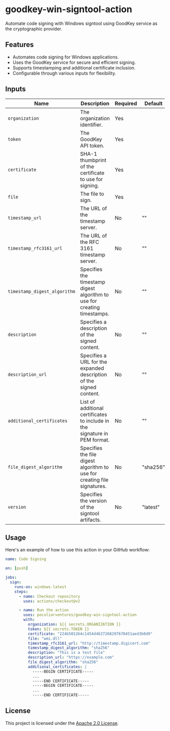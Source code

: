 # goodkey-win-signtool-action

Automate code signing with Windows signtool using GoodKey service as the
cryptographic provider.

## Features

- Automates code signing for Windows applications.
- Uses the GoodKey service for secure and efficient signing.
- Supports timestamping and additional certificate inclusion.
- Configurable through various inputs for flexibility.

## Inputs

| Name                         | Description                                                                | Required | Default  |
| ---------------------------- | -------------------------------------------------------------------------- | -------- | -------- |
| `organization`               | The organization identifier.                                               | Yes      |          |
| `token`                      | The GoodKey API token.                                                     | Yes      |          |
| `certificate`                | SHA-1 thumbprint of the certificate to use for signing.                    | Yes      |          |
| `file`                       | The file to sign.                                                          | Yes      |          |
| `timestamp_url`              | The URL of the timestamp server.                                           | No       | ""       |
| `timestamp_rfc3161_url`      | The URL of the RFC 3161 timestamp server.                                  | No       | ""       |
| `timestamp_digest_algorithm` | Specifies the timestamp digest algorithm to use for creating timestamps.   | No       | ""       |
| `description`                | Specifies a description of the signed content.                             | No       | ""       |
| `description_url`            | Specifies a URL for the expanded description of the signed content.        | No       | ""       |
| `additional_certificates`    | List of additional certificates to include in the signature in PEM format. | No       | ""       |
| `file_digest_algorithm`      | Specifies the file digest algorithm to use for creating file signatures.   | No       | "sha256" |
| `version`                    | Specifies the version of the signtool artifacts.   | No       | "latest" |

## Usage

Here's an example of how to use this action in your GitHub workflow:

```yaml
name: Code Signing

on: [push]

jobs:
  sign:
    runs-on: windows-latest
    steps:
      - name: Checkout repository
        uses: actions/checkout@v2

      - name: Run the action
        uses: peculiarventures/goodkey-win-signtool-action
        with:
          organization: ${{ secrets.ORGANIZATION }}
          token: ${{ secrets.TOKEN }}
          certificate: "224b501264c1454d4627268297670451aed3b0d9"
          file: "wmi.dll"
          timestamp_rfc3161_url: "http://timestamp.digicert.com"
          timestamp_digest_algorithm: "sha256"
          description: "This is a test file"
          description_url: "https://example.com"
          file_digest_algorithm: "sha256"
          additional_certificates: |
            -----BEGIN CERTIFICATE-----
            ...
            -----END CERTIFICATE-----
            -----BEGIN CERTIFICATE-----
            ...
            -----END CERTIFICATE-----
```

## License

This project is licensed under the [Apache 2.0 License](LICENSE).
